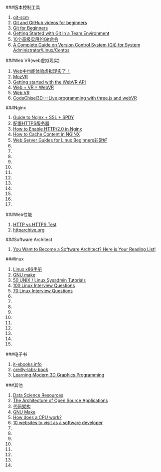 ###版本控制工具
1. [git-scm](http://git-scm.com/ "")
1. [Git and GitHub videos for beginners](http://www.dataschool.io/git-and-github-videos-for-beginners/ "")
2. [Git for Beginners](http://www.sitepoint.com/git-for-beginners/ "")
3. [Getting Started with Git in a Team Environment](http://www.sitepoint.com/getting-started-git-team-environment/ "")
4. [10个高级实用的Git命令](http://www.open-open.com/news/view/1006096 "")
5. [A Complete Guide on Version Control System (Git) for System Administrator/Linux/Centos](https://www.technicalmint.com/devops/a-complete-guide-on-version-control-system-git-for-system-administrator-linux-centos/)

###Web VR(web虚拟现实)
1. [Web中也能体验虚拟现实了！](http://mozilla.com.cn/thread-320164-1-1.html "")
2. [MozVR](https://github.com/MozVR/ "")
1. [Getting started with the WebVR API](http://tyrovr.com/2014/06/29/three-vr-renderer-tutorial.html "")
1. [Web + VR = WebVR](http://webglvr.tumblr.com/ "")
2. [Web VR](http://www.meetup.com/Web-VR/ "")
3. [CodeChisel3D---Live programming with three.js and webVR](http://robert.kra.hn/projects/live-programming-with-three-and-webvr "")


###Nginx
1. [Guide to Nginx + SSL + SPDY](https://www.mare-system.de/guide-to-nginx-ssl-spdy-hsts/ "")
2. [配置HTTPS服务器](http://nginx.org/cn/docs/http/configuring_https_servers.html "")
3. [How to Enable HTTP/2.0 in Nginx](https://www.tecmint.com/enable-http-2-in-nginx/)
3. [How to Cache Content in NGINX](https://www.tecmint.com/cache-content-with-nginx/)
3. [Web Server Guides for Linux Beginners非常好](https://www.tecmint.com/linux-web-server-guides/)
3. []()
3. []()
3. []()
3. []()
3. []()
3. []()
3. []()
3. []()
3. []()
3. []()
3. []()
3. []()

###Web性能
1. [HTTP vs HTTPS Test](https://www.httpvshttps.com/"")
2. [httparchive.org](http://httparchive.org/index.php "")

###Software Architect
1. [You Want to Become a Software Architect? Here is Your Reading List!](http://java.dzone.com/articles/you-want-become-software "")

###linux
1. [Linux x86手册](https://www.gentoo.org/doc/zh_cn/handbook/handbook-x86.xml "")
1. [GNU make](https://www.gnu.org/software/make/manual/make.html "")
1. [50 UNIX / Linux Sysadmin Tutorials](http://www.thegeekstuff.com/2010/12/50-unix-linux-sysadmin-tutorials/ "")
3. [100 Linux Interview Questions](https://www.technicalmint.com/interview-questions/100-linux-interview-questions/)
3. [70 Linux Interview Questions](https://www.technicalmint.com/interview-questions/70-linux-interview-questions/)
3. []()
3. []()
3. []()
3. []()
3. []()
3. []()
3. []()
3. []()
3. []()
3. []()


###电子书
1. [it-ebooks.info](http://it-ebooks.info/ "")
2. [oreilly-labs-book](http://chimera.labs.oreilly.com/ "")
3. [Learning Modern 3D Graphics Programming](http://www.arcsynthesis.org/gltut/ "")

###其他
1. [Data Science Resources](http://www.datascienceweekly.org/data-science-resources "")
2. [The Architecture of Open Source Applications](http://www.aosabook.org/en/ "")
3. [代码架构](http://codingthearchitecture.com/ "")
4. [GNU Make](https://www.gnu.org/software/make/manual/make.html "")
3. [How does a CPU work?](https://milapneupane.com.np/2019/07/06/how-does-a-cpu-work/)
3. [10 websites to visit as a software developer](https://milapneupane.com.np/2019/11/04/10-websites-to-visit-as-a-software-developer/)
3. []()
3. []()
3. []()
3. []()
3. []()
3. []()
3. []()
3. []()
